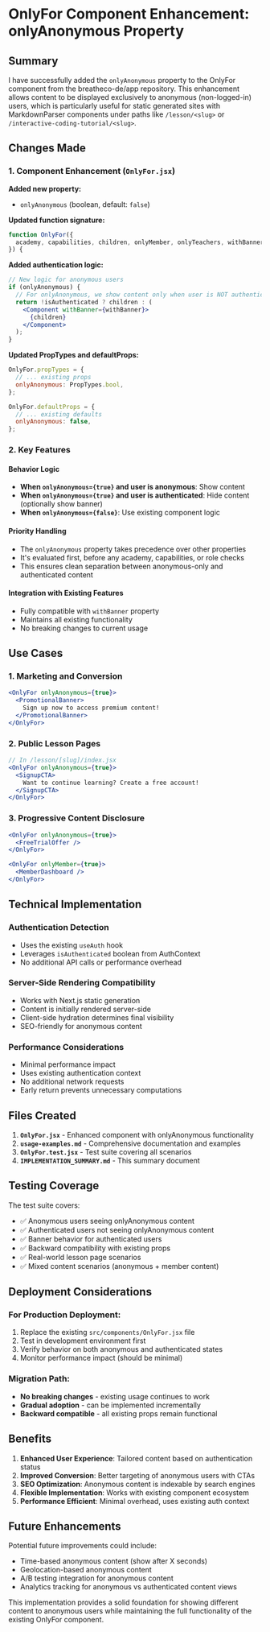 # OnlyFor Component Enhancement: onlyAnonymous Property

## Summary

I have successfully added the `onlyAnonymous` property to the OnlyFor component from the breatheco-de/app repository. This enhancement allows content to be displayed exclusively to anonymous (non-logged-in) users, which is particularly useful for static generated sites with MarkdownParser components under paths like `/lesson/<slug>` or `/interactive-coding-tutorial/<slug>`.

## Changes Made

### 1. Component Enhancement (`OnlyFor.jsx`)

**Added new property:**
- `onlyAnonymous` (boolean, default: `false`)

**Updated function signature:**
```jsx
function OnlyFor({
  academy, capabilities, children, onlyMember, onlyTeachers, withBanner, cohort, saas, onlyAnonymous,
}) {
```

**Added authentication logic:**
```jsx
// New logic for anonymous users
if (onlyAnonymous) {
  // For onlyAnonymous, we show content only when user is NOT authenticated
  return !isAuthenticated ? children : (
    <Component withBanner={withBanner}>
      {children}
    </Component>
  );
}
```

**Updated PropTypes and defaultProps:**
```jsx
OnlyFor.propTypes = {
  // ... existing props
  onlyAnonymous: PropTypes.bool,
};

OnlyFor.defaultProps = {
  // ... existing defaults
  onlyAnonymous: false,
};
```

### 2. Key Features

#### Behavior Logic
- **When `onlyAnonymous={true}` and user is anonymous**: Show content
- **When `onlyAnonymous={true}` and user is authenticated**: Hide content (optionally show banner)
- **When `onlyAnonymous={false}`**: Use existing component logic

#### Priority Handling
- The `onlyAnonymous` property takes precedence over other properties
- It's evaluated first, before any academy, capabilities, or role checks
- This ensures clean separation between anonymous-only and authenticated content

#### Integration with Existing Features
- Fully compatible with `withBanner` property
- Maintains all existing functionality
- No breaking changes to current usage

## Use Cases

### 1. Marketing and Conversion
```jsx
<OnlyFor onlyAnonymous={true}>
  <PromotionalBanner>
    Sign up now to access premium content!
  </PromotionalBanner>
</OnlyFor>
```

### 2. Public Lesson Pages
```jsx
// In /lesson/[slug]/index.jsx
<OnlyFor onlyAnonymous={true}>
  <SignupCTA>
    Want to continue learning? Create a free account!
  </SignupCTA>
</OnlyFor>
```

### 3. Progressive Content Disclosure
```jsx
<OnlyFor onlyAnonymous={true}>
  <FreeTrialOffer />
</OnlyFor>

<OnlyFor onlyMember={true}>
  <MemberDashboard />
</OnlyFor>
```

## Technical Implementation

### Authentication Detection
- Uses the existing `useAuth` hook
- Leverages `isAuthenticated` boolean from AuthContext
- No additional API calls or performance overhead

### Server-Side Rendering Compatibility
- Works with Next.js static generation
- Content is initially rendered server-side
- Client-side hydration determines final visibility
- SEO-friendly for anonymous content

### Performance Considerations
- Minimal performance impact
- Uses existing authentication context
- No additional network requests
- Early return prevents unnecessary computations

## Files Created

1. **`OnlyFor.jsx`** - Enhanced component with onlyAnonymous functionality
2. **`usage-examples.md`** - Comprehensive documentation and examples
3. **`OnlyFor.test.jsx`** - Test suite covering all scenarios
4. **`IMPLEMENTATION_SUMMARY.md`** - This summary document

## Testing Coverage

The test suite covers:
- ✅ Anonymous users seeing onlyAnonymous content
- ✅ Authenticated users not seeing onlyAnonymous content
- ✅ Banner behavior for authenticated users
- ✅ Backward compatibility with existing props
- ✅ Real-world lesson page scenarios
- ✅ Mixed content scenarios (anonymous + member content)

## Deployment Considerations

### For Production Deployment:
1. Replace the existing `src/components/OnlyFor.jsx` file
2. Test in development environment first
3. Verify behavior on both anonymous and authenticated states
4. Monitor performance impact (should be minimal)

### Migration Path:
- **No breaking changes** - existing usage continues to work
- **Gradual adoption** - can be implemented incrementally
- **Backward compatible** - all existing props remain functional

## Benefits

1. **Enhanced User Experience**: Tailored content based on authentication status
2. **Improved Conversion**: Better targeting of anonymous users with CTAs
3. **SEO Optimization**: Anonymous content is indexable by search engines
4. **Flexible Implementation**: Works with existing component ecosystem
5. **Performance Efficient**: Minimal overhead, uses existing auth context

## Future Enhancements

Potential future improvements could include:
- Time-based anonymous content (show after X seconds)
- Geolocation-based anonymous content
- A/B testing integration for anonymous content
- Analytics tracking for anonymous vs authenticated content views

This implementation provides a solid foundation for showing different content to anonymous users while maintaining the full functionality of the existing OnlyFor component.